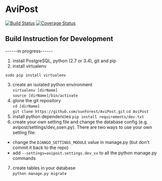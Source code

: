 # AviPost

[![Build Status](https://travis-ci.org/sunForest/AviPost.svg?branch=master)](https://travis-ci.org/sunForest/AviPost)
[![Coverage Status](https://coveralls.io/repos/sunForest/AviPost/badge.svg?branch=master)](https://coveralls.io/r/sunForest/AviPost?branch=master)


## Build Instruction for Development
------in progress------

1. install PostgreSQL, python (2.7 or 3.4), git and pip 
2. install virtualenv  
  ```
  sudo pip install virtualenv
  ```
3. create an isolated python environment  
  `virtualenv [dirName]`   
  `source [dirName]/bin/activate`     
4. glone the git repository   
  `cd [dirName]`   
  `git clone https://github.com/sunForest/AviPost.git` 
  `cd AviPost`
5. install python dependencies
  `pip install requirements/dev.txt`  
6. create your own setting file and change the database config (e.g. avipost/settings/dev_ssen.py). There are two ways to use your own setting file:
  * change the `DJANGO_SETTINGS_MODULE` value in manage.py (but don't commit it back to the repo)
  * add `--settings=avipost.settings.dev_xx` to all the python manage.py commands
7. create tables in your database  
  `python manage.py migrate`

